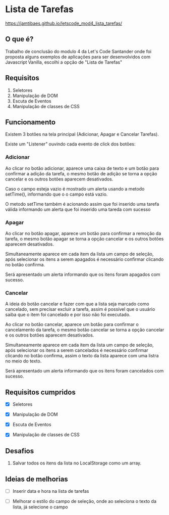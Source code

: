 # Lista de Tarefas

https://jamtibaes.github.io/letscode_mod4_lista_tarefas/


## O que é? 
Trabalho de conclusão do modulo 4 da Let's Code Santander onde foi proposta alguns exemplos de aplicações para ser desenvolvidos com Javascript Vanilla, escolhi a opção de "Lista de Tarefas"

## Requisitos
1. Seletores
2. Manipulação de DOM
3. Escuta de Eventos
4. Manipulação de classes de CSS

## Funcionamento
Existem 3 botões na tela principal (Adicionar, Apagar e Cancelar Tarefas).


Existe um "Listener" ouvindo cada evento de click dos botões:


### Adicionar
  Ao clicar no botão adicionar, aparece uma caixa de texto e um botão para confirmar a adição da tarefa, o mesmo botão de adição se torna a opção cancelar e os outros botões aparecem desativados.
  
  
  Caso o campo esteja vazio é mostrado um alerta usando a metodo setTime(), informando que o o campo está vazio.
  
  
  O metodo setTime também é acionando assim que foi inserido uma tarefa válida informando um alerta que foi inserido uma tareda com sucesso
  
### Apagar
  Ao clicar no botão apagar, aparece um botão para confirmar a remoção da tarefa, o mesmo botão apagar se torna a opção cancelar e os outros botões aparecem desativados.
  
  
  Simultaneamente aparece em cada item da lista um campo de seleção, após selecionar os itens a serem apagados é necessário confirmar clicando no botão confirma.
  
  
  Será apresentado um alerta informando que os itens foram apagados com sucesso.
  
### Cancelar
  A ideia do botão cancelar e fazer com que a lista seja marcado como cancelado, sem precisar excluir a tarefa, assim é possível que o usuário saiba que o item foi cancelado e por isso não foi executado.
  
  
  Ao clicar no botão cancelar, aparece um botão para confirmar o cancelamento da tarefa, o mesmo botão cancelar se torna a opção cancelar e os outros botões aparecem desativados.
  
  
  Simultaneamente aparece em cada item da lista um campo de seleção, após selecionar os itens a serem cancelados é necessário confirmar clicando no botão confirma, assim o texto da lista aparece com uma listra no meio do texto.
  
  
  Será apresentado um alerta informando que os itens foram cancelados com sucesso.


## Requisitos cumpridos
- [x] Seletores
- [x] Manipulação de DOM
- [x] Escuta de Eventos
- [x] Manipulação de classes de CSS


## Desafios
1. Salvar todos os itens da lista no LocalStorage como um array.


## Ideias de melhorias
- [ ] Inserir data e hora na lista de tarefas
- [ ] Melhorar o estilo do campo de seleção, onde ao seleciona o texto da lista, já selecione o campo



